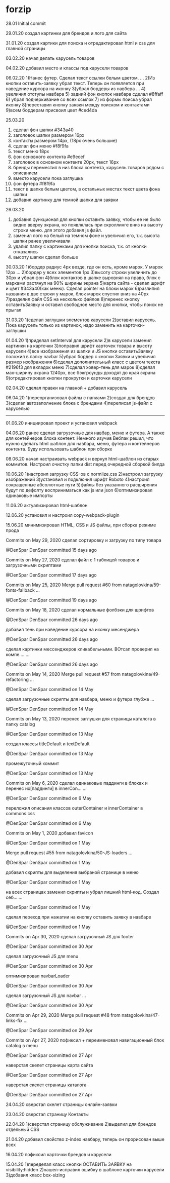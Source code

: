 # forzip

28.01 
Initial commit

29.01.20
создал картинки для брендов и лого для сайта

31.01.20
создал картики для поиска и отредактировал html и css для главной страницы

03.02.20
начал делать карусель товаров

04.02.20
добавил место и классы под карусели товаров

06.02.20
1)Нанес футер. Сделал текст ссылки белым цветом. …
2)Из кнопки оставить-заявку убрал текст. Теперь он появляется при наведение курсора на иконку
3)убрал бордеры из навбера …
4) увеличил отступы навбара
5) задний фон кнопок навбара сделал #8ffaff
6) убрал подчеркивание со всех ссылок
7) из формы поиска убрал иконку
8)переставил кнопку заявки между поиском и контактами
9)всем бордерам присвоил цвет #ced4da

25.03.20
1) сделал фон шапки #343a40 
2) заголовок шапки размером 16px
3) контакты размером 14px, (18px очень большие)
4) сделал фон меню #f8f9fa
5) текст меню 18px
6) фон основного контента #e9ecef
7) заголовок в основном контенте 20px, текст 16px
8) бренды переместил в низ блока контента, карусель товаров рядом с описанием
9) вместо карусели пока заглушка
10) фон футера #f8f9fa
11) текст в шапке белым цветом, в остальных местах текст цвета фона шапки
12) добавил картинку для темной шапки для заявки
 
26.03.20
1) добавил функционал для кнопки оставить заявку, чтобы ее не было видно вверху экрана, но появлялась при скроллинге вниз на высоту строки меню. для этого добавил js файл.
2) заменил лого на белый на темном фоне и увеличил его, т.к. высота шапки ранее увеличивали
3) удалил папку с картинками для кнопки поиска, т.к. от кнопки отказались
4) высоту шапки сделал больше

30.03.20
1)бордер радиус 4px везде, где он есть, кроме марок. У марок 12px …
2)бордер у всех элементов 1px
3)высоту строки увеличить до 30px и убрал фон
4)блок контактов в шапке выровнял на право, блок с марками растянул на 90% ширины экрана
5)карта сайта - сделал шрифт и цвет #343a40(как меню). Сделал pointer на блоки марок 
6)разлипил названия в две строки у марок, блок марок спустил вниз на 40px
7)разделил файл CSS на несколько файлов
8)перенес кнопку оставитьЗаявку и оставил свободное место для кнопки, чтобы поиск не прыгал

31.03.20
1)сделал заглушки элементов карусели
2)вставил карусель. Пока карусель только из картинок, надо заменить на карточки-заглушки

01.04.20
1)приделал setInterval для карусели
2)в карусели заменил картинки на карточки
3)поправил шрифт карточек товара и высоту карусели
4)все изображения из шапки и JS кнопки оставитьЗаявку положил в папку navbar
5)убрал бордер с кнопки Заявки и увеличил размер изображения
6)сделал дополнительный класс с цветом текста #2196f3 для вкладок меню
7)cделал ховер-тень для марок
8)сделал мах-ширину экрана 1240рх, все бэкгроунды доходят до края экрана
9)отредактировал кнопки прокрутки и карточки карусели

02.04.20
сделал правки на главной + добавил карусель

06.04.20
1)переорганизовал файлы с папками 
2)создал <tempate> для брендов
3)сделал автозаполнение блока с брендами
4)переписал js-файл с каруселью

*********************************************************

01.06.20
инициировал проект и установил webpack

04.06.20 ранее сделал загрузочные для навбар, меню и футера. А также для контейнеров блока контент. Немного изучив Вебпак решил, что нужно сделать html шаблон для навбара, меню, футера и контейнеров контента. Буду использовать шаблон при сборке

08.06.20 
начал настраивать webpack и вернул html-шаблон из старых коммитов. Настроил очистку папки dist перед очередной сборкой билда

10.06.20 
1)настроил загрузку CSS-ов с normlize.css
2)настроил загрузку изображений
3)установил и подключил шрифт Roboto
4)настроил сокращенные абсолютные пути
5)файлы без указанного расширения будут по дефолту восприниматься как js или json
6)оптимизировал одинаковые импорты

11.06.20
актуализировал html-шаблон

12.06.20
установил и настроил copy-webpack-plugin

15.06.20
минимизировал HTML, CSS и JS файлы, при сборка режиме прода


Commits on May 29, 2020
сделал сортировку и загрузку по типу товара

@DenSpar
DenSpar committed 15 days ago
 
Commits on May 27, 2020
сделал файл с 1 таблицей товаров и загрузочными скриптами

@DenSpar
DenSpar committed 17 days ago
 
Commits on May 25, 2020
Merge pull request #60 from natagolovkina/59-fonts-fallback …

@DenSpar
DenSpar committed 19 days ago
  
Commits on May 18, 2020
сделал нормальные фолбэки для шрифтов

@DenSpar
DenSpar committed 26 days ago
 
добавил тень при наведение курсора на иконку месенджера

@DenSpar
DenSpar committed 26 days ago
 
сделал картинки мессенджеров кликабельными. ВОтсап проверил на компе.… …

@DenSpar
DenSpar committed 26 days ago
 
Commits on May 14, 2020
Merge pull request #57 from natagolovkina/49-refactoring …

@DenSpar
DenSpar committed on 14 May
  
сделал загрузочные скрипты для навбара, меню и футера глубже …

@DenSpar
DenSpar committed on 14 May
 
Commits on May 13, 2020
перенес заглушки для страницы каталога в папку catalog

@DenSpar
DenSpar committed on 13 May
 
создал классы titleDefault и textDefault

@DenSpar
DenSpar committed on 13 May
 
промежуточный коммит

@DenSpar
DenSpar committed on 13 May
 
Commits on May 6, 2020
сделал одинаковые паддинги в блоках и перенес их[паддинги] в innerCon… …

@DenSpar
DenSpar committed on 6 May
 
переложил описания классов outerContainer и innerContainer в commons.css

@DenSpar
DenSpar committed on 6 May
 
Commits on May 1, 2020
добавил favicon

@DenSpar
DenSpar committed on 1 May
 
Merge pull request #55 from natagolovkina/50-JS-loaders …

@DenSpar
DenSpar committed on 1 May
  
добавил скрипты для выделения выбраной странице в меню

@DenSpar
DenSpar committed on 1 May
 
на всех страницах заменил скрипты и убрал лишний html-код. Создал себ… …

@DenSpar
DenSpar committed on 1 May
 
сделал переход при нажатии на кнопку оставить заявку в навбаре

@DenSpar
DenSpar committed on 1 May
 
Commits on Apr 30, 2020
сделал загрузочный JS для footer

@DenSpar
DenSpar committed on 30 Apr
 
сделал загрузочный JS для menu

@DenSpar
DenSpar committed on 30 Apr
 
оптимизировал navbarLoader

@DenSpar
DenSpar committed on 30 Apr
 
сделал загрузочный JS для navbar …

@DenSpar
DenSpar committed on 30 Apr
 
Commits on Apr 29, 2020
Merge pull request #48 from natagolovkina/47-links-fix …

@DenSpar
DenSpar committed on 29 Apr
  
Commits on Apr 27, 2020
пофиксил + переименовал навигационный блок catalog в menu

@DenSpar
DenSpar committed on 27 Apr
 
наверстал скелет страницы карта сайта

@DenSpar
DenSpar committed on 27 Apr
 
наверстал скелет страницы каталога

@DenSpar
DenSpar committed on 27 Apr
 
24.04.20
сверстал скелет страницы онлайн-заявки
 
23.04.20
сверстал страницу Контакты

22.04.20
1)сверстал страницу обслуживание
2)выделил для брендов отдельный CSS


21.04.20
добавил свойство z-index навбару, теперь он прорисован выше всех

16.04.20
пофиксил карточки брендов и карусели

15.04.20
1)переделал класс кнопки ОСТАВИТЬ ЗАЯВКУ на visibility:hidden
2)нашел-исправил ошибку в шаблоне карточки карусели
3)добавил класс box-sizing
